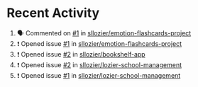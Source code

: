 # Recent Activity

<!--START_SECTION:activity-->
1. 🗣 Commented on [#1](https://github.com/sllozier/emotion-flashcards-project/issues/1) in [sllozier/emotion-flashcards-project](https://github.com/sllozier/emotion-flashcards-project)
2. ❗️ Opened issue [#1](https://github.com/sllozier/emotion-flashcards-project/issues/1) in [sllozier/emotion-flashcards-project](https://github.com/sllozier/emotion-flashcards-project)
3. ❗️ Opened issue [#2](https://github.com/sllozier/bookshelf-app/issues/2) in [sllozier/bookshelf-app](https://github.com/sllozier/bookshelf-app)
4. ❗️ Opened issue [#2](https://github.com/sllozier/lozier-school-management/issues/2) in [sllozier/lozier-school-management](https://github.com/sllozier/lozier-school-management)
5. ❗️ Opened issue [#1](https://github.com/sllozier/lozier-school-management/issues/1) in [sllozier/lozier-school-management](https://github.com/sllozier/lozier-school-management)
<!--END_SECTION:activity-->
